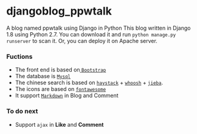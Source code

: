 # djangoblog_ppwtalk
A blog named ppwtalk using Django in Python
This blog written in Django 1.8 using Python 2.7. You can download it and run `python manage.py runserver` to scan it. Or, you can deploy it on Apache server.

### Fuctions
* The front end is based on[ `Bootstrap`](http://getbootstrap.com/)
* The database is [`Mysql`](http://www.mysql.com/)
* The chinese search is based on [`haystack`](haystacksearch.org) + [`whoosh`](whoosh.readthedocs.org) + [`jieba`](https://github.com/fxsjy/jieba). 
* The icons are based on [`fontawesome`](http://fontawesome.io/)
* It support [`Markdown`](https://guides.github.com/features/mastering-markdown/) in Blog and Comment

### To do next
*  Support `ajax` in **Like** and **Comment**
